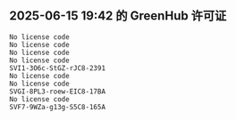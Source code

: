## 2025-06-15 19:42 的 GreenHub 许可证
```
No license code
No license code
No license code
No license code
SVI1-3O6c-StGZ-rJC8-2391
No license code
No license code
SVGI-8PL3-roew-EIC8-17BA
No license code
SVF7-9WZa-g13g-S5C8-165A
```
